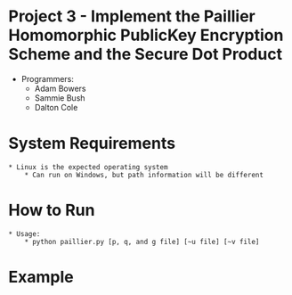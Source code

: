 # Project 3 - Implement the Paillier Homomorphic PublicKey Encryption Scheme and the Secure Dot Product

* Programmers:
	* Adam Bowers
	* Sammie Bush
	* Dalton Cole

# System Requirements
	* Linux is the expected operating system
		* Can run on Windows, but path information will be different


# How to Run
	* Usage: 
		* python paillier.py [p, q, and g file] [~u file] [~v file]

# Example

